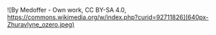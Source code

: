 <link href="https://media.uwex.edu/app/droplets_v3/css/droplets.css" rel="stylesheet">
<script href="https://media.uwex.edu/app/droplets_v3/script/droplets.js" type="test/javascript"></script>


<div id="uws-droplets-page">
  <!-- Droplets elements and components -->

![By Medoffer - Own work, CC BY-SA 4.0, https://commons.wikimedia.org/w/index.php?curid=92711826](640px-Zhuravlyne_ozero.jpeg)
